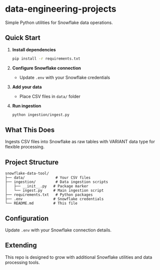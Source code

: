 # data-engineering-projects

Simple Python utilities for Snowflake data operations.

## Quick Start

1. **Install dependencies**
   ```bash
   pip install -r requirements.txt
   ```

2. **Configure Snowflake connection**
   - Update `.env` with your Snowflake credentials

3. **Add your data**
   - Place CSV files in `data/` folder

4. **Run ingestion**
   ```bash
   python ingestion/ingest.py
   ```

## What This Does

Ingests CSV files into Snowflake as raw tables with VARIANT data type for flexible processing.

## Project Structure

```
snowflake-data-tool/
├── data/              # Your CSV files
├── ingestion/         # Data ingestion scripts
│   ├── __init__.py   # Package marker
│   └── ingest.py     # Main ingestion script
├── requirements.txt   # Python packages
├── .env              # Snowflake credentials
└── README.md         # This file
```

## Configuration

Update `.env` with your Snowflake connection details.

## Extending

This repo is designed to grow with additional Snowflake utilities and data processing tools.